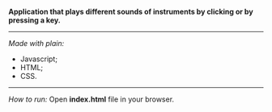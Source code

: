**Application that plays different sounds of instruments by clicking or by pressing a key.**

---

_Made with plain:_

- Javascript;
- HTML;
- CSS.

---

_How to run:_
Open **index.html** file in your browser.
